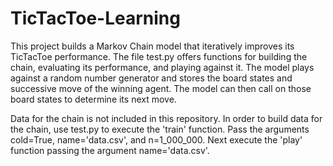 # TicTacToe-Learning
This project builds a Markov Chain model that iteratively improves its TicTacToe performance. The file test.py offers functions for building the chain, evaluating its performance, and playing against it. The model plays against a random number generator and stores the board states and successive move of the winning agent. The model can then call on those board states to determine its next move.

Data for the chain is not included in this repository. In order to build data for the chain, use test.py to execute the 'train' function. Pass the arguments cold=True, name='data.csv', and n=1_000_000. Next execute the 'play' function passing the argument name='data.csv'.

